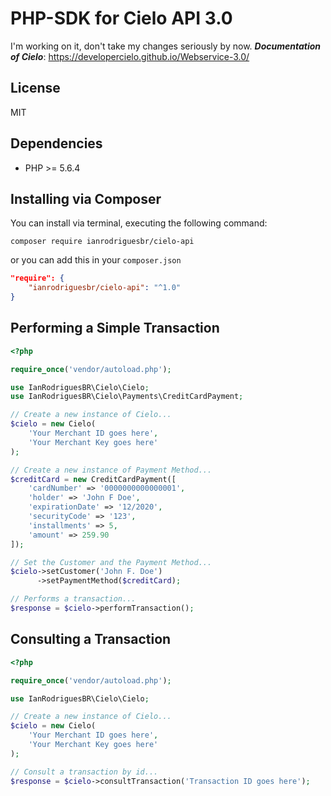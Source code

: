 # PHP-SDK for Cielo API 3.0

I'm working on it, don't take my changes seriously by now.
___Documentation of Cielo___: https://developercielo.github.io/Webservice-3.0/

License
----
MIT

Dependencies
----
* PHP >= 5.6.4

Installing via Composer
----
You can install via terminal, executing the following command:
```shell
composer require ianrodriguesbr/cielo-api
```
or you can add this in your `composer.json`
```json
"require": {
    "ianrodriguesbr/cielo-api": "^1.0"
}
```

Performing a Simple Transaction
----
```php
<?php

require_once('vendor/autoload.php');

use IanRodriguesBR\Cielo\Cielo;
use IanRodriguesBR\Cielo\Payments\CreditCardPayment;

// Create a new instance of Cielo...
$cielo = new Cielo(
    'Your Merchant ID goes here',
    'Your Merchant Key goes here'
);

// Create a new instance of Payment Method...
$creditCard = new CreditCardPayment([
    'cardNumber' => '0000000000000001',
    'holder' => 'John F Doe',
    'expirationDate' => '12/2020',
    'securityCode' => '123',
    'installments' => 5,
    'amount' => 259.90
]);

// Set the Customer and the Payment Method...
$cielo->setCustomer('John F. Doe')
      ->setPaymentMethod($creditCard);

// Performs a transaction...
$response = $cielo->performTransaction();
```

Consulting a Transaction
----
```php
<?php

require_once('vendor/autoload.php');

use IanRodriguesBR\Cielo\Cielo;

// Create a new instance of Cielo...
$cielo = new Cielo(
    'Your Merchant ID goes here',
    'Your Merchant Key goes here'
);

// Consult a transaction by id...
$response = $cielo->consultTransaction('Transaction ID goes here');
```